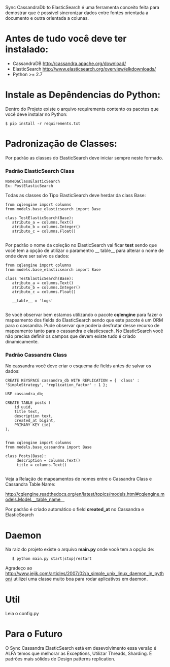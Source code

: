 Sync CassandraDb to ElasticSearch é uma ferramenta conceito feita para demostrar que é possível sincronizar dados 
entre fontes orientada a documento e outra orientada a colunas.

# Antes de tudo você deve ter instalado:
 * CassandraDB http://cassandra.apache.org/download/ 
 * ElasticSearch http://www.elasticsearch.org/overview/elkdownloads/
 * Python >= 2.7
 
# Instale as Depêndencias do Python:
 Dentro do Projeto existe o arquivo requirements contento os pacotes que você deve instalar no Python:
 
 ```
 $ pip install -r requirements.txt
 ```
 
# Padronização de Classes:
 Por padrão as classes do ElasticSearch deve iniciar sempre neste formado.
 
### Padrão ElasticSearch Class
 
 ```
 NomeDaClassElasticSearch
 Ex: PostElasticSearch
 ```
 Todas as classes do Tipo ElasticSearch deve herdar da class Base:
 
 ```
from cqlengine import columns
from models.base_elasticsearch import Base

class TestElasticSearch(Base):
    atributo_a = columns.Text()
    atributo_b = columns.Integer()
    atributo_c = columns.Float()
        
 ```
 Por padrão o nome da coleção no ElasticSearch vai ficar **test** sendo que você tem a opção de utilizar o paramentro
  __ table__ para alterar o nome de onde deve ser salvo os dados:
 
 ```
from cqlengine import columns
from models.base_elasticsearch import Base
    
class TestElasticSearch(Base):
    atributo_a = columns.Text()
    atributo_b = columns.Integer()
    atributo_c = columns.Float()
    
    __table__ = 'logs'
    
 ```
 
 Se você observar bem estamos utilizando o pacote **cqlengine** para fazer o mapeamento dos fields do ElasticSearch 
 sendo que este pacote é um ORM para o cassandra. Pude observar que poderia desfrutar desse recurso de mapeamento 
 tanto para o cassandra e elasticseach. No ElasticSearch você não precisa definir os campos que devem existe tudo é criado
 dinamicamente.
 
### Padrão Cassandra Class

No cassandra você deve criar o esquema de fields antes de salvar os dados:

```
CREATE KEYSPACE cassandra_db WITH REPLICATION = { 'class' : 'SimpleStrategy', 'replication_factor' : 1 };
    
USE cassandra_db;
    
CREATE TABLE posts (
    id uuid,
    title text,
    description text,
    created_at bigint,
    PRIMARY KEY (id)
);
    
```

```   
from cqlengine import columns
from models.base_cassandra import Base
    
class Posts(Base):
     description = columns.Text()
     title = columns.Text()
        
```

Veja a Relação de mapeamentos de nomes entre o Cassandra Class e Cassandra Table Name:

http://cqlengine.readthedocs.org/en/latest/topics/models.html#cqlengine.models.Model.__table_name__

 
 Por padrão é criado automático o field **created_at** no Cassandra e ElasticSearch
 
# Daemon

Na raiz do projeto existe o arquivo **main.py** onde você tem a opção de:

```
   $ python main.py start|stop|restart
```

Agradeço ao http://www.jejik.com/articles/2007/02/a_simple_unix_linux_daemon_in_python/
utilizei uma classe muito boa para rodar aplicativos em daemon.

# Util
Leia o config.py

# Para o Futuro
O Sync Cassandra ElasticSearch está em desevolvimento essa versão é ALFA temos que melhorar as Exceptions, Utilizar Threads,
Sharding. É padrões mais sólidos de Design patterns replication.

